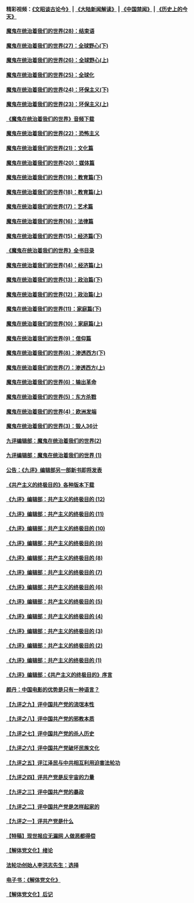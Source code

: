 #### 精彩视频：[《文昭谈古论今》](https://github.com/gfw-breaker/wenzhao/blob/master/README.md?t=01150931) | [《大陆新闻解读》](https://github.com/gfw-breaker/ntdtv-comedy/blob/master/README.md?t=01150931) | [《中国禁闻》](https://github.com/gfw-breaker/ntdtv-news/blob/master/README.md?t=01150931) | [《历史上的今天》](https://github.com/gfw-breaker/today-in-history/blob/master/README.md?t=01150931) 

#### [魔鬼在统治着我们的世界(28)：结束语](../pages/nsc422/n10936246.md?t=01150931) 

#### [魔鬼在统治着我们的世界(27)：全球野心(下)](../pages/nsc422/n10928319.md?t=01150931) 

#### [魔鬼在统治着我们的世界(26)：全球野心(上)](../pages/nsc422/n10900318.md?t=01150931) 

#### [魔鬼在统治着我们的世界(25)：全球化](../pages/nsc422/n10788205.md?t=01150931) 

#### [魔鬼在统治着我们的世界(24)：环保主义(下)](../pages/nsc422/n10695307.md?t=01150931) 

#### [魔鬼在统治着我们的世界(23)：环保主义(上)](../pages/nsc422/n10688613.md?t=01150931) 

#### [《魔鬼在统治着我们的世界》音频下载](../pages/nsc422/n10635553.md?t=01150931) 

#### [魔鬼在统治着我们的世界(22)：恐怖主义](../pages/nsc422/n10614727.md?t=01150931) 

#### [魔鬼在统治着我们的世界(21)：文化篇](../pages/nsc422/n10597706.md?t=01150931) 

#### [魔鬼在统治着我们的世界(20)：媒体篇](../pages/nsc422/n10586579.md?t=01150931) 

#### [魔鬼在统治着我们的世界(19)：教育篇(下)](../pages/nsc422/n10564808.md?t=01150931) 

#### [魔鬼在统治着我们的世界(18)：教育篇(上)](../pages/nsc422/n10526970.md?t=01150931) 

#### [魔鬼在统治着我们的世界(17)：艺术篇](../pages/nsc422/n10499093.md?t=01150931) 

#### [魔鬼在统治着我们的世界(16)：法律篇](../pages/nsc422/n10485969.md?t=01150931) 

#### [魔鬼在统治着我们的世界(15)：经济篇(下)](../pages/nsc422/n10469975.md?t=01150931) 

#### [《魔鬼在统治着我们的世界》全书目录](../pages/nsc422/n10464261.md?t=01150931) 

#### [魔鬼在统治着我们的世界(14)：经济篇(上)](../pages/nsc422/n10457370.md?t=01150931) 

#### [魔鬼在统治着我们的世界(13)：政治篇(下)](../pages/nsc422/n10448270.md?t=01150931) 

#### [魔鬼在统治着我们的世界(12)：政治篇(上)](../pages/nsc422/n10444576.md?t=01150931) 

#### [魔鬼在统治着我们的世界(11)：家庭篇(下)](../pages/nsc422/n10440961.md?t=01150931) 

#### [魔鬼在统治着我们的世界(10)：家庭篇(上)](../pages/nsc422/n10435448.md?t=01150931) 

#### [魔鬼在统治着我们的世界(9)：信仰篇](../pages/nsc422/n10432159.md?t=01150931) 

#### [魔鬼在统治着我们的世界(8)：渗透西方(下)](../pages/nsc422/n10429603.md?t=01150931) 

#### [魔鬼在统治着我们的世界(7)：渗透西方(上)](../pages/nsc422/n10426013.md?t=01150931) 

#### [魔鬼在统治着我们的世界(6)：输出革命](../pages/nsc422/n10421536.md?t=01150931) 

#### [魔鬼在统治着我们的世界(5)：东方杀戮](../pages/nsc422/n10417707.md?t=01150931) 

#### [魔鬼在统治着我们的世界(4)：欧洲发端](../pages/nsc422/n10414890.md?t=01150931) 

#### [魔鬼在统治着我们的世界(3)：毁人36计](../pages/nsc422/n10411583.md?t=01150931) 

#### [九评编辑部：魔鬼在统治着我们的世界(2)](../pages/nsc422/n10410036.md?t=01150931) 

#### [九评编辑部：魔鬼在统治着我们的世界 (1)](../pages/nsc422/n10406825.md?t=01150931) 

#### [公告：《九评》编辑部另一部新书即将发表](../pages/nsc422/n10405104.md?t=01150931) 

#### [《共产主义的终极目的》各种版本下载](../pages/nsc422/n10022138.md?t=01150931) 

#### [《九评》编辑部：共产主义的终极目的 (12)](../pages/nsc422/n9933272.md?t=01150931) 

#### [《九评》编辑部：共产主义的终极目的 (11)](../pages/nsc422/n9924973.md?t=01150931) 

#### [《九评》编辑部：共产主义的终极目的 (10)](../pages/nsc422/n9920883.md?t=01150931) 

#### [《九评》编辑部：共产主义的终极目的 (9)](../pages/nsc422/n9916363.md?t=01150931) 

#### [《九评》编辑部：共产主义的终极目的 (8)](../pages/nsc422/n9912488.md?t=01150931) 

#### [《九评》编辑部：共产主义的终极目的 (7)](../pages/nsc422/n9901176.md?t=01150931) 

#### [《九评》编辑部：共产主义的终极目的 (6)](../pages/nsc422/n9899359.md?t=01150931) 

#### [《九评》编辑部：共产主义的终极目的 (5)](../pages/nsc422/n9893174.md?t=01150931) 

#### [《九评》编辑部：共产主义的终极目的 (4)](../pages/nsc422/n9891246.md?t=01150931) 

#### [《九评》编辑部：共产主义的终极目的 (3)](../pages/nsc422/n9879879.md?t=01150931) 

#### [《九评》编辑部：共产主义的终极目的 (2)](../pages/nsc422/n9876205.md?t=01150931) 

#### [《九评》编辑部：共产主义的终极目的 (1)](../pages/nsc422/n9865857.md?t=01150931) 

#### [《九评》编辑部：《共产主义的终极目的》序言](../pages/nsc422/n9862666.md?t=01150931) 

#### [颜丹：中国电影的优势是只有一种语言？](../pages/nsc422/n9583062.md?t=01150931) 

#### [【九评之九】评中国共产党的流氓本性](../pages/nsc422/n737542.md?t=01150931) 

#### [【九评之八】评中国共产党的邪教本质](../pages/nsc422/n735942.md?t=01150931) 

#### [【九评之七】评中国共产党的杀人历史](../pages/nsc422/n733806.md?t=01150931) 

#### [【九评之六】评中国共产党破坏民族文化](../pages/nsc422/n731667.md?t=01150931) 

#### [【九评之五】评江泽民与中共相互利用迫害法轮功](../pages/nsc422/n730058.md?t=01150931) 

#### [【九评之四】评共产党是反宇宙的力量](../pages/nsc422/n727814.md?t=01150931) 

#### [【九评之三】评中国共产党的暴政](../pages/nsc422/n725597.md?t=01150931) 

#### [【九评之二】评中国共产党是怎样起家的](../pages/nsc422/n723946.md?t=01150931) 

#### [【九评之一】评共产党是什么](../pages/nsc422/n722529.md?t=01150931) 

#### [【特稿】现世报应无漏网 人做恶都得偿](../pages/nsc422/n4215167.md?t=01150931) 

#### [【解体党文化】绪论](../pages/nsc422/n1449356.md?t=01150931) 

#### [法轮功创始人李洪志先生：选择](../pages/nsc422/n3580738.md?t=01150931) 

#### [电子书：《解体党文化》](../pages/nsc422/n1573484.md?t=01150931) 

#### [【解体党文化】后记](../pages/nsc422/n1531999.md?t=01150931) 

